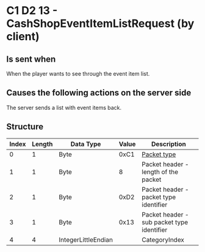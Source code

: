 # C1 D2 13 - CashShopEventItemListRequest (by client)

## Is sent when

When the player wants to see through the event item list.

## Causes the following actions on the server side

The server sends a list with event items back.

## Structure

| Index | Length | Data Type | Value | Description |
|-------|--------|-----------|-------|-------------|
| 0 | 1 |   Byte   | 0xC1  | [Packet type](PacketTypes.md) |
| 1 | 1 |    Byte   |   8   | Packet header - length of the packet |
| 2 | 1 |    Byte   | 0xD2  | Packet header - packet type identifier |
| 3 | 1 |    Byte   | 0x13  | Packet header - sub packet type identifier |
| 4 | 4 | IntegerLittleEndian |  | CategoryIndex |